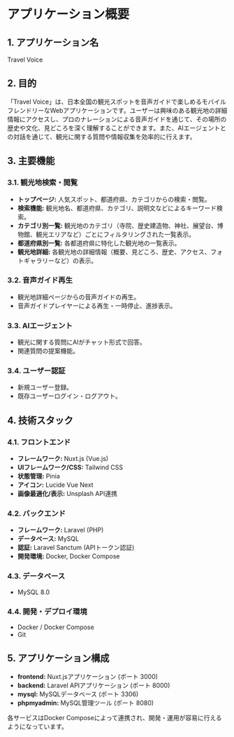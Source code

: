 # アプリケーション概要

## 1. アプリケーション名
Travel Voice

## 2. 目的
「Travel Voice」は、日本全国の観光スポットを音声ガイドで楽しめるモバイルフレンドリーなWebアプリケーションです。ユーザーは興味のある観光地の詳細情報にアクセスし、プロのナレーションによる音声ガイドを通じて、その場所の歴史や文化、見どころを深く理解することができます。また、AIエージェントとの対話を通じて、観光に関する質問や情報収集を効率的に行えます。

## 3. 主要機能

### 3.1. 観光地検索・閲覧
- **トップページ:** 人気スポット、都道府県、カテゴリからの検索・閲覧。
- **検索機能:** 観光地名、都道府県、カテゴリ、説明文などによるキーワード検索。
- **カテゴリ別一覧:** 観光地のカテゴリ（寺院、歴史建造物、神社、展望台、博物館、観光エリアなど）ごとにフィルタリングされた一覧表示。
- **都道府県別一覧:** 各都道府県に特化した観光地の一覧表示。
- **観光地詳細:** 各観光地の詳細情報（概要、見どころ、歴史、アクセス、フォトギャラリーなど）の表示。

### 3.2. 音声ガイド再生
- 観光地詳細ページからの音声ガイドの再生。
- 音声ガイドプレイヤーによる再生・一時停止、進捗表示。

### 3.3. AIエージェント
- 観光に関する質問にAIがチャット形式で回答。
- 関連質問の提案機能。

### 3.4. ユーザー認証
- 新規ユーザー登録。
- 既存ユーザーログイン・ログアウト。

## 4. 技術スタック

### 4.1. フロントエンド
- **フレームワーク:** Nuxt.js (Vue.js)
- **UIフレームワーク/CSS:** Tailwind CSS
- **状態管理:** Pinia
- **アイコン:** Lucide Vue Next
- **画像最適化/表示:** Unsplash API連携

### 4.2. バックエンド
- **フレームワーク:** Laravel (PHP)
- **データベース:** MySQL
- **認証:** Laravel Sanctum (APIトークン認証)
- **開発環境:** Docker, Docker Compose

### 4.3. データベース
- MySQL 8.0

### 4.4. 開発・デプロイ環境
- Docker / Docker Compose
- Git

## 5. アプリケーション構成

- **frontend:** Nuxt.jsアプリケーション (ポート 3000)
- **backend:** Laravel APIアプリケーション (ポート 8000)
- **mysql:** MySQLデータベース (ポート 3306)
- **phpmyadmin:** MySQL管理ツール (ポート 8080)

各サービスはDocker Composeによって連携され、開発・運用が容易に行えるようになっています。

